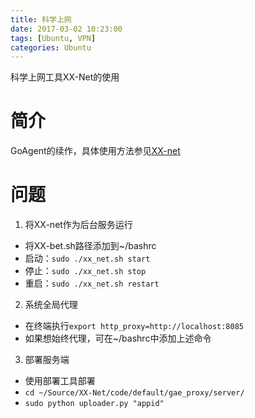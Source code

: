 ```yaml
---
title: 科学上网
date: 2017-03-02 10:23:00
tags: [Ubuntu, VPN]
categories: Ubuntu
---
```


科学上网工具XX-Net的使用
<!--more-->


# 简介

GoAgent的续作，具体使用方法参见[XX-net](https://github.com/XX-net/XX-Net)

# 问题

1. 将XX-net作为后台服务运行

  - 将XX-bet.sh路径添加到~/bashrc
  - 启动：`sudo ./xx_net.sh start`
  - 停止：`sudo ./xx_net.sh stop`
  - 重启：`sudo ./xx_net.sh restart`

2. 系统全局代理

  - 在终端执行`export http_proxy=http://localhost:8085`
  - 如果想始终代理，可在~/bashrc中添加上述命令

3. 部署服务端

  - 使用部署工具部署
  - `cd ~/Source/XX-Net/code/default/gae_proxy/server/`
  - `sudo python uploader.py "appid"`